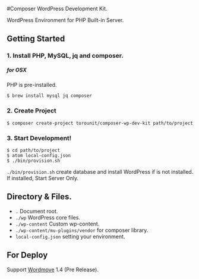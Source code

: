 #Composer WordPress Development Kit.

WordPress Environment for PHP Built-in Server.

## Getting Started

### 1. Install PHP, MySQL, jq and composer.

##### for OSX

PHP is pre-installed.

```
$ brew install mysql jq composer
```

### 2. Create Project

```
$ composer create-project torounit/composer-wp-dev-kit path/to/project
```


### 3. Start Development!

```
$ cd path/to/project
$ atom local-config.json
$ ./bin/provision.sh
```

`./bin/provision.sh` create database and install WordPress if is not installed.
If installed, Start Server Only.

## Directory & Files.

+ `.` Document root.
+ `./wp` WordPress core files.
+ `./wp-content` Custom wp-content.
+ `./wp-content/mu-plugins/vendor` for composer library.
+ `local-config.json` setting your environment.

## For Deploy

Support [Wordmove](https://github.com/welaika/wordmove) 1.4 (Pre Release).

